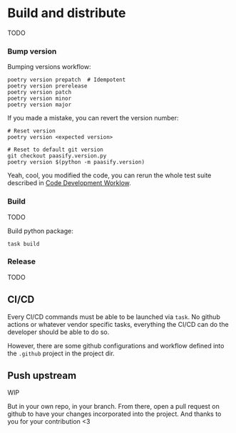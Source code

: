 # Build and distribute

TODO

### Bump version

Bumping versions workflow:
```
poetry version prepatch  # Idempotent
poetry version prerelease
poetry version patch
poetry version minor
poetry version major
```

If you made a mistake, you can revert the version number:
```
# Reset version
poetry version <expected version>

# Reset to default git version
git checkout paasify.version.py
poetry version $(python -m paasify.version)
```

Yeah, cool, you modified the code, you can rerun the whole test suite described in [Code Development Worklow](#Code-Development-Worklow).

### Build

TODO

Build python package:
```
task build
```


### Release

TODO

## CI/CD

Every CI/CD commands must be able to be launched via `task`. No github actions or whatever vendor specific tasks, everything the CI/CD can do the developer should be able to do so.

However, there are some github configurations and workflow defined into the `.github` project in the project dir.


## Push upstream

WIP

But in your own repo, in your branch. From there, open a pull request on github to have your changes incorporated into the project. And thanks to you for your contribution <3
